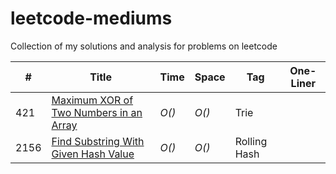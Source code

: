 # leetcode-mediums
Collection of my solutions and analysis for problems on leetcode

| # | Title | Time | Space | Tag         | One-Liner |
|---| ----- | ---- | ----- |-------------| --- |
|421| [Maximum XOR of Two Numbers in an Array](https://leetcode.com/problems/maximum-xor-of-two-numbers-in-an-array/)| _O()_ | _O()_ | Trie        | |
|2156| [Find Substring With Given Hash Value](https://leetcode.com/problems/maximum-xor-of-two-numbers-in-an-array/)| _O()_ | _O()_ | Rolling Hash | |
